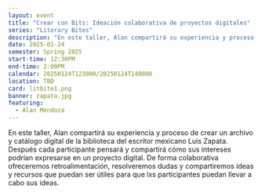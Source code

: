 ```yaml
---
layout: event
title: "Crear con Bits: Ideación colaborativa de proyectos digitales"
series: "Literary Bites"
description: "En este taller, Alan compartirá su experiencia y proceso de crear un archivo y catálogo digital de la biblioteca del escritor mexicano Luis Zapata."
date: 2025-01-24
semester: Spring 2025
start-time: 12:30PM
end-time: 2:00PM
calendar: 20250124T123000/20250124T140000
location: TBD
card: litbite1.png
banner: zapata.jpg
featuring:
  - Alan Mendoza
---
```


En este taller, Alan compartirá su experiencia y proceso de crear un archivo y catálogo digital de la biblioteca del escritor mexicano Luis Zapata. Después cada participante pensará y compartirá cómo sus intereses podrían expresarse en un proyecto digital. De forma colaborativa ofreceremos retroalimentación, resolveremos dudas y compartiremos ideas y recursos que puedan ser útiles para que lxs participantes puedan llevar a cabo sus ideas.
